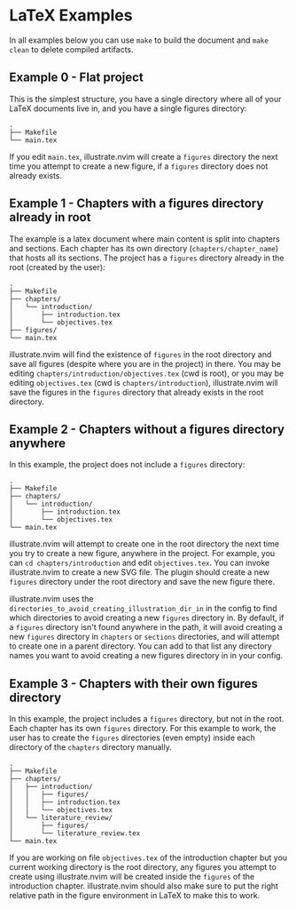 # LaTeX Examples

In all examples below you can use `make` to build the document and `make clean`
to delete compiled artifacts.

## Example 0 - Flat project

This is the simplest structure, you have a single directory where all of your
LaTeX documents live in, and you have a single figures directory:

```
.
├── Makefile
└── main.tex
```

If you edit `main.tex`, illustrate.nvim will create a `figures` directory the
next time you attempt to create a new figure, if a `figures` directory does not
already exists.


## Example 1 - Chapters with a figures directory already in root

The example is a latex document where main content is split into chapters
and sections. Each chapter has its own directory (`chapters/chapter_name`) that
hosts all its sections. The project has a `figures` directory already in the
root (created by the user):

```
.
├── Makefile
├── chapters/
│   └── introduction/
│       ├── introduction.tex
│       └── objectives.tex
├── figures/
└── main.tex
```

illustrate.nvim will find the existence of `figures` in the root directory and
save all figures (despite where you are in the project) in there. You may
be editing `chapters/introduction/objectives.tex` (cwd is root), or you may
be editing `objectives.tex` (cwd is `chapters/introduction`), illustrate.nvim
will save the figures in the `figures` directory that already exists in the 
root directory.

## Example 2 - Chapters without a figures directory anywhere

In this example, the project does not include a `figures` directory:

```
.
├── Makefile
├── chapters/
│   └── introduction/
│       ├── introduction.tex
│       └── objectives.tex
└── main.tex
```

illustrate.nvim will attempt to create one in the root directory the next
time you try to create a new figure, anywhere in the project. For example,
you can `cd chapters/introduction` and edit `objectives.tex`. You can invoke
illustrate.nvim to create a new SVG file. The plugin should create a new `figures`
directory under the root directory and save the new figure there.

illustrate.nvim uses the `directories_to_avoid_creating_illustration_dir_in` in
the config to find which directories to avoid creating a new `figures`
directory in. By default, if a `figures` directory isn't found anywhere in the
path, it will avoid creating a new `figures` directory in `chapters` or
`sections` directories, and will attempt to create one in a parent directory.
You can add to that list any directory names you want to avoid creating a new
figures directory in in your config.

## Example 3 - Chapters with their own figures directory

In this example, the project includes a `figures` directory, but not
in the root. Each chapter has its own `figures` directory. For this example to work,
the user has to create the `figures` directories (even empty) inside each directory
of the `chapters` directory manually.

```
.
├── Makefile
├── chapters/
│   ├── introduction/
│   │   ├── figures/
│   │   ├── introduction.tex
│   │   └── objectives.tex
│   └── literature_review/
│       ├── figures/
│       └── literature_review.tex
└── main.tex
```

If you are working on file `objectives.tex` of the introduction chapter but
you current working directory is the root directory, any figures you attempt
to create using illustrate.nvim will be created inside the `figures` of the
introduction chapter. illustrate.nvim should also make sure to put the right
relative path in the figure environment in LaTeX to make this to work.
